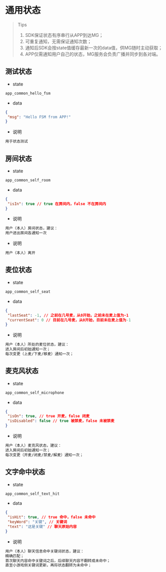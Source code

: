 # 通用状态

> Tips
>
> 1. SDK保证状态有序串行从APP到达MG；
> 2. 可重复通知，无需保证通知次数；
> 3. 通知后SDK会按state值缓存最新一次的data值，供MG随时主动获取；
> 4. APP仅需通知用户自己的状态，MG服务会负责广播并同步到各对端。

## 测试状态

- state

```txt
app_common_hello_fsm
```

- data

```json
{
 "msg": "Hello FSM from APP!"
}
```

- 说明

```txt
用于状态测试
```

## 房间状态

- state

```txt
app_common_self_room
```

- data

```json
{
 "isIn": true // true 在房间内，false 不在房间内
}
```

- 说明

```txt
用户（本人）房间状态，建议：
用户进出房间各通知一次
```

- 说明

```txt
用户（本人）离开
```

## 麦位状态

- state

```txt
app_common_self_seat
```

- data

```json
{
 "lastSeat": -1, // 之前在几号麦，从0开始，之前未在麦上值为-1
 "currentSeat": 0 // 目前在几号麦，从0开始，目前未在麦上值为-1
}
```

- 说明

```txt
用户（本人）所处的麦位状态，建议：
进入房间后初始通知一次；
每次变更（上麦/下麦/移麦）通知一次；
```

## 麦克风状态

- state

```txt
app_common_self_microphone
```

- data

```json
{
 "isOn": true, // true 开麦，false 闭麦
 "isDisabled": false // true 被禁麦，false 未被禁麦
}
```

- 说明

```txt
用户（本人）麦克风状态，建议：
进入房间后初始通知一次；
每次变更（开麦/闭麦/禁麦/解麦）通知一次；
```

## 文字命中状态

- state

```txt
app_common_self_text_hit
```

- data

```json
{
 "isHit": true, // true 命中，false 未命中
 "keyWord": "关键", // 关键词
 "text": "这是关键" // 聊天原始内容
}
```

- 说明

```txt
用户（本人）聊天信息命中关键词状态，建议：
精确匹配；
首次聊天内容命中关键词之后，后续聊天内容不翻转成未命中；
直至小游戏侧关键词更新，再将状态翻转为未命中；
```
